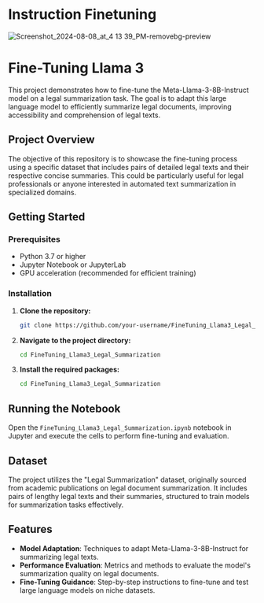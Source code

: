 # Instruction Finetuning




![Screenshot_2024-08-08_at_4 13 39_PM-removebg-preview](https://github.com/user-attachments/assets/d46b9725-5936-4edc-a4e5-81c41693f520)


# Fine-Tuning Llama 3

This project demonstrates how to fine-tune the Meta-Llama-3-8B-Instruct model on a legal summarization task. The goal is to adapt this large language model to efficiently summarize legal documents, improving accessibility and comprehension of legal texts.

## Project Overview

The objective of this repository is to showcase the fine-tuning process using a specific dataset that includes pairs of detailed legal texts and their respective concise summaries. This could be particularly useful for legal professionals or anyone interested in automated text summarization in specialized domains.

## Getting Started

### Prerequisites

- Python 3.7 or higher
- Jupyter Notebook or JupyterLab
- GPU acceleration (recommended for efficient training)

### Installation

1. **Clone the repository:**
   ```bash
   git clone https://github.com/your-username/FineTuning_Llama3_Legal_Summarization.git

2. **Navigate to the project directory:**
   ```bash
   cd FineTuning_Llama3_Legal_Summarization
3. **Install the required packages:**
   ```bash
   cd FineTuning_Llama3_Legal_Summarization

## Running the Notebook
Open the `FineTuning_Llama3_Legal_Summarization.ipynb` notebook in Jupyter and execute the cells to perform fine-tuning and evaluation.

## Dataset
The project utilizes the "Legal Summarization" dataset, originally sourced from academic publications on legal document summarization. It includes pairs of lengthy legal texts and their summaries, structured to train models for summarization tasks effectively.

## Features
- **Model Adaptation**: Techniques to adapt Meta-Llama-3-8B-Instruct for summarizing legal texts.
- **Performance Evaluation**: Metrics and methods to evaluate the model's summarization quality on legal documents.
- **Fine-Tuning Guidance**: Step-by-step instructions to fine-tune and test large language models on niche datasets.
